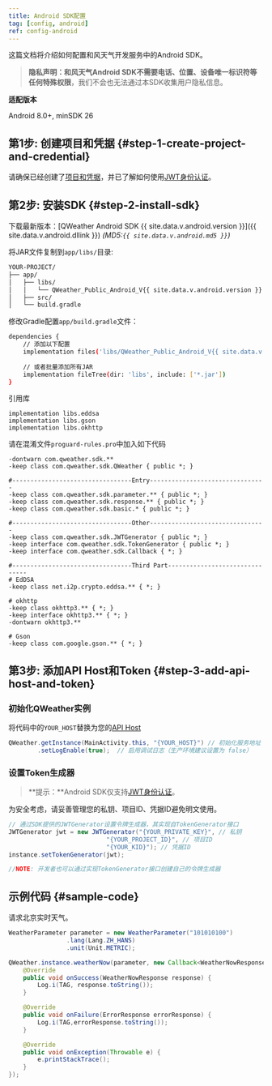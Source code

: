 ```yaml
---
title: Android SDK配置
tag: [config, android]
ref: config-android
---
```


这篇文档将介绍如何配置和风天气开发服务中的Android SDK。

> **隐私声明：**和风天气Android SDK**不需要电话、位置、设备唯一标识符等任何特殊权限**，我们不会也无法通过本SDK收集用户隐私信息。

**适配版本**

Android 8.0+, minSDK 26

## 第1步: 创建项目和凭据 {#step-1-create-project-and-credential}

请确保已经创建了[项目和凭据](/docs/configuration/project-and-key/)，并已了解如何使用[JWT身份认证](/docs/configuration/authentication/#json-web-token)。

## 第2步: 安装SDK {#step-2-install-sdk}

下载最新版本：[QWeather Android SDK {{ site.data.v.android.version }}]({{ site.data.v.android.dllink }}) *(MD5:`{{ site.data.v.android.md5 }}`)*

将JAR文件复制到`app/libs/`目录:

```bash
YOUR-PROJECT/
├── app/
│   ├── libs/
│   │   └── QWeather_Public_Android_V{{ site.data.v.android.version }}.jar
│   ├── src/
│   └── build.gradle
```

修改Gradle配置`app/build.gradle`文件：

```bash
dependencies {
    // 添加以下配置
    implementation files('libs/QWeather_Public_Android_V{{ site.data.v.android.version }}.jar')
    
    // 或者批量添加所有JAR
    implementation fileTree(dir: 'libs', include: ['*.jar'])
}
```

引用库

```
implementation libs.eddsa
implementation libs.gson
implementation libs.okhttp
```

请在混淆文件`proguard-rules.pro`中加入如下代码

```
-dontwarn com.qweather.sdk.**
-keep class com.qweather.sdk.QWeather { public *; }

#---------------------------------Entry--------------------------------
-keep class com.qweather.sdk.parameter.** { public *; }
-keep class com.qweather.sdk.response.** { public *; }
-keep class com.qweather.sdk.basic.* { public *; }

#---------------------------------Other--------------------------------
-keep class com.qweather.sdk.JWTGenerator { public *; }
-keep interface com.qweather.sdk.TokenGenerator { public *; }
-keep interface com.qweather.sdk.Callback { *; }

#---------------------------------Third Part-------------------------------
# EdDSA
-keep class net.i2p.crypto.eddsa.** { *; }

# okhttp
-keep class okhttp3.** { *; }
-keep interface okhttp3.** { *; }
-dontwarn okhttp3.**

# Gson
-keep class com.google.gson.** { *; }
```

## 第3步: 添加API Host和Token {#step-3-add-api-host-and-token}


### 初始化QWeather实例

将代码中的`YOUR_HOST`替换为您的[API Host](/docs/configuration/api-config/#api-host)

```java
QWeather.getInstance(MainActivity.this, "{YOUR_HOST}") // 初始化服务地址
        .setLogEnable(true);  // 启用调试日志（生产环境建议设置为 false）
```
 
### 设置Token生成器

> **提示：**Android SDK仅支持[JWT身份认证](/docs/configuration/authentication/#json-web-token)。

为安全考虑，请妥善管理您的私钥、项目ID、凭据ID避免明文使用。

```java
// 通过SDK提供的JWTGenerator设置令牌生成器，其实现自TokenGenerator接口
JWTGenerator jwt = new JWTGenerator("{YOUR_PRIVATE_KEY}", // 私钥
                           "{YOUR_PROJECT_ID}", // 项目ID
                           "{YOUR_KID}"); // 凭据ID
instance.setTokenGenerator(jwt);

//NOTE: 开发者也可以通过实现TokenGenerator接口创建自己的令牌生成器
```

## 示例代码 {#sample-code}

请求北京实时天气。

```java
WeatherParameter parameter = new WeatherParameter("101010100")
                .lang(Lang.ZH_HANS)
                .unit(Unit.METRIC);

QWeather.instance.weatherNow(parameter, new Callback<WeatherNowResponse>() {
    @Override
    public void onSuccess(WeatherNowResponse response) {
        Log.i(TAG, response.toString());
    }

    @Override
    public void onFailure(ErrorResponse errorResponse) {
        Log.i(TAG,errorResponse.toString());
    }

    @Override
    public void onException(Throwable e) {
        e.printStackTrace();
    }
});
```
